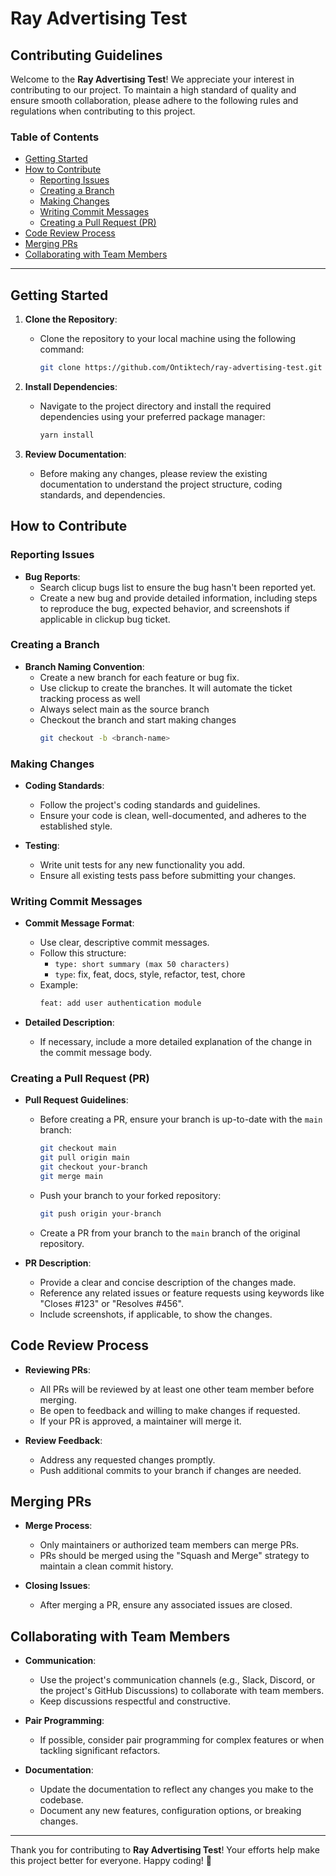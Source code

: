 # Ray Advertising Test

## Contributing Guidelines

Welcome to the **Ray Advertising Test**! We appreciate your interest in contributing to our project. To maintain a high standard of quality and ensure smooth collaboration, please adhere to the following rules and regulations when contributing to this project.

### Table of Contents

- [Getting Started](#getting-started)
- [How to Contribute](#how-to-contribute)
  - [Reporting Issues](#reporting-issues)
  - [Creating a Branch](#creating-a-branch)
  - [Making Changes](#making-changes)
  - [Writing Commit Messages](#writing-commit-messages)
  - [Creating a Pull Request (PR)](#creating-a-pull-request-pr)
- [Code Review Process](#code-review-process)
- [Merging PRs](#merging-prs)
- [Collaborating with Team Members](#collaborating-with-team-members)

---

## Getting Started

1. **Clone the Repository**:
   - Clone the repository to your local machine using the following command:
     ```bash
     git clone https://github.com/Ontiktech/ray-advertising-test.git
     ```
2. **Install Dependencies**:
   - Navigate to the project directory and install the required dependencies using your preferred package manager:
     ```bash
     yarn install
     ```

3. **Review Documentation**:
   - Before making any changes, please review the existing documentation to understand the project structure, coding standards, and dependencies.

## How to Contribute

### Reporting Issues

- **Bug Reports**:
  - Search clicup bugs list to ensure the bug hasn't been reported yet.
  - Create a new bug and provide detailed information, including steps to reproduce the bug, expected behavior, and screenshots if applicable in clickup bug ticket.

### Creating a Branch

- **Branch Naming Convention**:
  - Create a new branch for each feature or bug fix.
  - Use clickup to create the branches. It will automate the ticket tracking process as well
  - Always select main as the source branch
  - Checkout the branch and start making changes
    ```bash
    git checkout -b <branch-name>
    ```

### Making Changes

- **Coding Standards**:
  - Follow the project's coding standards and guidelines.
  - Ensure your code is clean, well-documented, and adheres to the established style.

- **Testing**:
  - Write unit tests for any new functionality you add.
  - Ensure all existing tests pass before submitting your changes.

### Writing Commit Messages

- **Commit Message Format**:
  - Use clear, descriptive commit messages.
  - Follow this structure:
    - `type: short summary (max 50 characters)`
    - `type`: fix, feat, docs, style, refactor, test, chore
  - Example:
    ```bash
    feat: add user authentication module
    ```

- **Detailed Description**:
  - If necessary, include a more detailed explanation of the change in the commit message body.

### Creating a Pull Request (PR)

- **Pull Request Guidelines**:
  - Before creating a PR, ensure your branch is up-to-date with the `main` branch:
    ```bash
    git checkout main
    git pull origin main
    git checkout your-branch
    git merge main
    ```

  - Push your branch to your forked repository:
    ```bash
    git push origin your-branch
    ```

  - Create a PR from your branch to the `main` branch of the original repository.

- **PR Description**:
  - Provide a clear and concise description of the changes made.
  - Reference any related issues or feature requests using keywords like "Closes #123" or "Resolves #456".
  - Include screenshots, if applicable, to show the changes.

## Code Review Process

- **Reviewing PRs**:
  - All PRs will be reviewed by at least one other team member before merging.
  - Be open to feedback and willing to make changes if requested.
  - If your PR is approved, a maintainer will merge it.

- **Review Feedback**:
  - Address any requested changes promptly.
  - Push additional commits to your branch if changes are needed.

## Merging PRs

- **Merge Process**:
  - Only maintainers or authorized team members can merge PRs.
  - PRs should be merged using the "Squash and Merge" strategy to maintain a clean commit history.

- **Closing Issues**:
  - After merging a PR, ensure any associated issues are closed.

## Collaborating with Team Members

- **Communication**:
  - Use the project's communication channels (e.g., Slack, Discord, or the project's GitHub Discussions) to collaborate with team members.
  - Keep discussions respectful and constructive.

- **Pair Programming**:
  - If possible, consider pair programming for complex features or when tackling significant refactors.

- **Documentation**:
  - Update the documentation to reflect any changes you make to the codebase.
  - Document any new features, configuration options, or breaking changes.

<!-- ## License

By contributing to this project, you agree that your contributions will be licensed under the [LICENSE](link_to_license_file) file in the repository. -->

---

Thank you for contributing to **Ray Advertising Test**! Your efforts help make this project better for everyone. Happy coding! 🎉